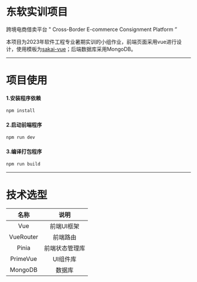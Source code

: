 # **东软实训项目**

跨境电商借卖平台 " Cross-Border E-commerce Consignment Platform ”

本项目为2023年软件工程专业暑期实训的小组作业，前端页面采用vue进行设计，使用模板为[sakai-vue](https://github.com/primefaces/sakai-vue)；后端数据库采用MongoDB。

------



# 项目使用

#### 1.安装程序依赖

```sh
npm install
```

#### 2.启动前端程序

```sh
npm run dev
```

#### 3.编译打包程序

```sh
npm run build
```

------



# 技术选型

|   名称    |      说明      |
| :-------: | :------------: |
|    Vue    |   前端UI框架   |
| VueRouter |    前端路由    |
|   Pinia   | 前端状态管理库 |
| PrimeVue  |    UI组件库    |
|  MongoDB  |     数据库     |

